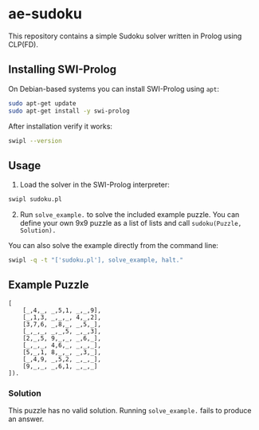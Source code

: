 # ae-sudoku

This repository contains a simple Sudoku solver written in Prolog using CLP(FD).

## Installing SWI-Prolog

On Debian-based systems you can install SWI-Prolog using `apt`:

```bash
sudo apt-get update
sudo apt-get install -y swi-prolog
```

After installation verify it works:

```bash
swipl --version
```

## Usage

1. Load the solver in the SWI-Prolog interpreter:

```bash
swipl sudoku.pl
```

2. Run `solve_example.` to solve the included example puzzle. You can define your own 9x9 puzzle as a list of lists and call `sudoku(Puzzle, Solution).`

You can also solve the example directly from the command line:

```bash
swipl -q -t "['sudoku.pl'], solve_example, halt."
```

## Example Puzzle

```
[
    [_,4,_, _,5,1, _,_,9],
    [_,1,3, _,_,_, 4,_,2],
    [3,7,6, _,8,_, _,5,_],
    [_,_,_, _,_,5, _,_,3],
    [2,_,5, 9,_,_, _,6,_],
    [_,_,_, 4,6,_, _,_,_],
    [5,_,1, 8,_,_, _,3,_],
    [_,4,9, _,5,2, _,_,_],
    [9,_,_, _,6,1, _,_,_]
]).
```

### Solution

This puzzle has no valid solution. Running `solve_example.` fails to produce an
answer.
